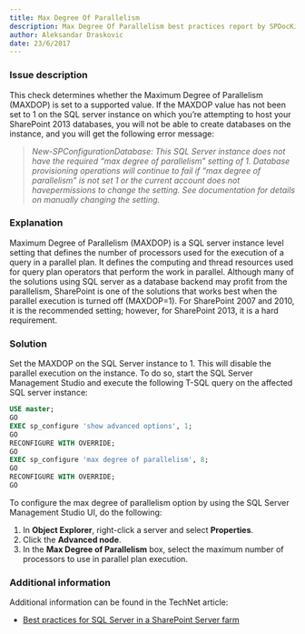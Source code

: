 ```yaml
---
title: Max Degree Of Parallelism 
description: Max Degree Of Parallelism best practices report by SPDocKit determines whether the Maximum Degree of Parallelism (MAXDOP) is set to a supported value.
author: Aleksandar Draskovic 
date: 23/6/2017
---
```

### Issue description
This check determines whether the Maximum Degree of Parallelism (MAXDOP) is set to a supported value. If the MAXDOP value has not been set to 1 on the SQL server instance on which you’re attempting to host your SharePoint 2013 databases, you will not be able to create databases on the instance, and you will get the following error message:

>*New-SPConfigurationDatabase: This SQL Server instance does not have the required “max degree of parallelism” setting of 1.* *Database provisioning operations will continue to fail if “max degree of parallelism” is not set 1 or the current account does not havepermissions to change the setting. See documentation for details on manually changing the setting.*

### Explanation
Maximum Degree of Parallelism (MAXDOP) is a SQL server instance level setting that defines the number of processors used for the execution of a query in a parallel plan. It defines the computing and thread resources used for query plan operators that perform the work in parallel. Although many of the solutions using SQL server as a database backend may profit from the parallelism, SharePoint is one of the solutions that works best when the parallel execution is turned off (MAXDOP=1). For SharePoint 2007 and 2010, it is the recommended setting; however, for SharePoint 2013, it is a hard requirement.
### Solution
Set the MAXDOP on the SQL Server instance to 1. This will disable the parallel execution on the instance. To do so, start the SQL Server Management Studio and execute the following T-SQL query on the affected SQL server instance:
```sql
USE master; 
GO 
EXEC sp_configure 'show advanced options', 1; 
GO 
RECONFIGURE WITH OVERRIDE; 
GO 
EXEC sp_configure 'max degree of parallelism', 8; 
GO 
RECONFIGURE WITH OVERRIDE; 
GO
```

To configure the max degree of parallelism option by using the SQL Server Management Studio UI, do the following:
1. In **Object Explorer**, right-click a server and select **Properties**.
2. Click the **Advanced node**.
3. In the **Max Degree of Parallelism** box, select the maximum number of processors to use in parallel plan execution.

### Additional information 
Additional information can be found in the TechNet article:
* [Best practices for SQL Server in a SharePoint Server farm](https://technet.microsoft.com/en-us/library/hh292622.aspx)
